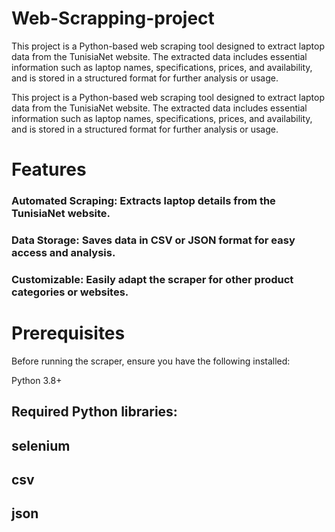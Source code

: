 # Web-Scrapping-project

This project is a Python-based web scraping tool designed to extract laptop data from the TunisiaNet website. The extracted data includes essential information such as laptop names, specifications, prices, and availability, and is stored in a structured format for further analysis or usage.


This project is a Python-based web scraping tool designed to extract laptop data from the TunisiaNet website. The extracted data includes essential information such as laptop names, specifications, prices, and availability, and is stored in a structured format for further analysis or usage.

# Features

### Automated Scraping: Extracts laptop details from the TunisiaNet website.
### Data Storage: Saves data in CSV or JSON format for easy access and analysis.
### Customizable: Easily adapt the scraper for other product categories or websites.


# Prerequisites
Before running the scraper, ensure you have the following installed:

Python 3.8+
## Required Python libraries:
## selenium
## csv
## json
